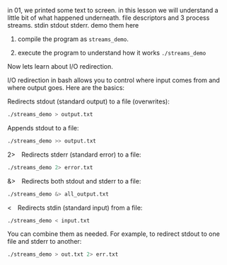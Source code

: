 
in 01, we printed some text to screen. in this lesson we will understand a little bit of what happened underneath. file descriptors and 3 process streams. stdin stdout stderr. demo them here

1. compile the program as `streams_demo`.

2. execute the program to understand how it works `./streams_demo`

Now lets learn about I/O redirection.

I/O redirection in bash allows you to control where input comes from and where output goes. Here are the basics:

Redirects stdout (standard output) to a file (overwrites):
```bash
./streams_demo > output.txt
```

Appends stdout to a file:
```bash
./streams_demo >> output.txt
```

2> Redirects stderr (standard error) to a file:
```bash
./streams_demo 2> error.txt
```

&> Redirects both stdout and stderr to a file:
```bash
./streams_demo &> all_output.txt
```

< Redirects stdin (standard input) from a file:
```bash
./streams_demo < input.txt
```

You can combine them as needed. For example, to redirect stdout to one file and stderr to another:
```bash
./streams_demo > out.txt 2> err.txt
```